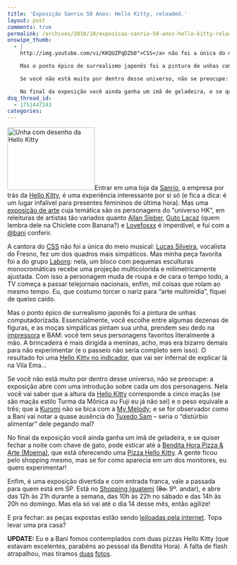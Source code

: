 ```yaml
---
title: 'Exposição Sanrio 50 Anos: Hello Kitty, reloaded.'
layout: post
comments: true
permalink: /archives/2010/10/exposicao-sanrio-50-anos-hello-kitty-reloaded.html/
onswipe_thumb:
  - |
    http://img.youtube.com/vi/KKQUZPqDZb0">CSS</a> não foi a única do meio musical: <a href="http://www.sanrio.com.br/expo50anos/lucas-silveira-fresno/">Lucas Silveira</a>, vocalista do Fresno, fez um dos quadros mais simpáticos. Mas minha peça favorita foi a do grupo <a href="http://www.sanrio.com.br/expo50anos/laborg/">Laborg</a>: nela, um bloco com pequenas esculturas monocromáticas recebe uma projeção multicolorida e milimetricamente ajustada. Com isso a personagem muda de roupa e de cara o tempo todo, a TV começa a passar telejornais nacionais, enfim, mil coisas que rolam ao mesmo tempo. Eu, que costumo torcer o nariz para "arte multimídia", fiquei de queixo caído.

    Mas o ponto épico de surrealismo japonês foi a pintura de unhas computadorizada. Essencialmente, você escolhe entre algumas dezenas de figuras, e as moças simpáticas pintam sua unha, prendem seu dedo na <a href="http://www.allproducts.com/manufacture100/eget/product1.html">impressora</a> e BAM: você tem seus personagens favoritos literalmente à mão. A brincadeira é mais dirigida a meninas, acho, mas era bizarro demais para não experimentar (e o passeio não seria completo sem isso). O resultado foi uma <a href="http://www.flickr.com/photos/chesterbr/5061195613/">Hello Kitty no indicador</a>, que vai ser infernal de explicar lá na Vila Ema...

    Se você não está muito por dentro desse universo, não se preocupe: a exposição abre com uma introdução sobre cada um dos personagens. Nela você vai saber que a altura da <a href="http://www.sanrio.co.jp/english/characters/detail/hellokitty/index.html">Hello Kitty</a> corresponde a cinco maçãs (se são maçãs estilo Turma da Mônica ou Fuji eu já não sei) e o peso equivale a três; que a <a href="http://www.sanrio.co.jp/english/characters/detail/kuromi/index.html">Kuromi</a> não se bica com a <a href="http://www.sanrio.co.jp/english/characters/detail/mymelody/index.html">My Melody</a>; e se for observador como a Bani vai notar a quase ausência do <a href="http://www.sanrio.co.jp/english/characters/detail/tuxedosam/index.html">Tuxedo Sam</a> - seria o "distúrbio alimentar" dele pegando mal?

    No final da exposição você ainda ganha um imã de geladeira, e se quiser fechar a noite com chave de gato, pode esticar até a <a href="http://www.apontador.com.br/local/sp/sao_paulo/restaurantes/C402235354340Z3406/bendita_hora___pizza___arte.html?searchUrl=http%3A//www.apontador.com.br/local/search.html%3Fq%3Dbendita+hora+pizza%26loc%3DSAO+PAULO%25252C+SP%26loc_b%3D%26buscar%3DBuscar">Bendita Hora Pizza /0.jpg
dsq_thread_id:
  - 1751447243
categories:
---
```

<img class="size-full wp-image-4653 alignright" title="Unha com desenho da Hello Kitty" src="//chester.me/wp-content/uploads/2010/10/dedo_hello_kitty.jpg" alt="Unha com desenho da Hello Kitty" width="198" height="142" />Entrar em uma loja da [Sanrio][1], a empresa por trás da [Hello Kitty][2], é uma experiência interessante por si só (e fica a dica: é um lugar infalível para presentes femininos de última hora). Mas uma [exposição de arte][3] cuja temática são os personagens do &#8220;universo HK&#8221;, em releituras de artistas tão variados quanto [Allan Sieber][4], [Guto Lacaz][5] (quem lembra dele na Chiclete com Banana?) e [Lovefoxxx][6] é imperdível, e fui com a [@bani][7] conferir.

A cantora do [CSS][8] não foi a única do meio musical: [Lucas Silveira][9], vocalista do Fresno, fez um dos quadros mais simpáticos. Mas minha peça favorita foi a do grupo [Laborg][10]: nela, um bloco com pequenas esculturas monocromáticas recebe uma projeção multicolorida e milimetricamente ajustada. Com isso a personagem muda de roupa e de cara o tempo todo, a TV começa a passar telejornais nacionais, enfim, mil coisas que rolam ao mesmo tempo. Eu, que costumo torcer o nariz para &#8220;arte multimídia&#8221;, fiquei de queixo caído.

Mas o ponto épico de surrealismo japonês foi a pintura de unhas computadorizada. Essencialmente, você escolhe entre algumas dezenas de figuras, e as moças simpáticas pintam sua unha, prendem seu dedo na [impressora][11] e BAM: você tem seus personagens favoritos literalmente à mão. A brincadeira é mais dirigida a meninas, acho, mas era bizarro demais para não experimentar (e o passeio não seria completo sem isso). O resultado foi uma [Hello Kitty no indicador][12], que vai ser infernal de explicar lá na Vila Ema&#8230;

Se você não está muito por dentro desse universo, não se preocupe: a exposição abre com uma introdução sobre cada um dos personagens. Nela você vai saber que a altura da [Hello Kitty][13] corresponde a cinco maçãs (se são maçãs estilo Turma da Mônica ou Fuji eu já não sei) e o peso equivale a três; que a [Kuromi][14] não se bica com a [My Melody][15]; e se for observador como a Bani vai notar a quase ausência do [Tuxedo Sam][16] &#8211; seria o &#8220;distúrbio alimentar&#8221; dele pegando mal?

No final da exposição você ainda ganha um imã de geladeira, e se quiser fechar a noite com chave de gato, pode esticar até a [Bendita Hora Pizza & Arte (Moema)][17], que está oferecendo uma [Pizza Hello Kitty][18]. A gente ficou pelo shopping mesmo, mas se for como aparecia em um dos monitores, eu quero experimentar!

Enfim, é uma exposição divertida e com entrada franca, vale a passada para quem está em SP. Está no [Shopping Iguatemi][19] (<span style="text-decoration: line-through;">8o.</span> 9º. andar), e abre das 12h às 21h durante a semana, das 10h às 22h no sábado e das 14h às 20h no domingo. Mas ela só vai até o dia 14 desse mês, então agilize!

E pra fechar: as peças expostas estão sendo [leiloadas pela internet][20]. Topa levar uma pra casa?

**UPDATE:** Eu e a Bani fomos contemplados com duas pizzas Hello Kitty (que estavam excelentes, parabéns ao pessoal da Bendita Hora). A falta de flash atrapalhou, mas tiramos [duas][21] [fotos][22].

 [1]: http://www.sanrio.com/
 [2]: http://pt.wikipedia.org/wiki/Hello_Kitty
 [3]: http://www.sanrio.com.br/expo50anos/exposicao-50-anos-de-sanrio/
 [4]: http://talktohimselfshow.zip.net/
 [5]: http://www.macvirtual.mac.usp.br/mac/arquivo/noticia/GutoLacaz/GutoLacaz.asp
 [6]: http://pt.wikipedia.org/wiki/Lovefoxxx
 [7]: http://baniverso.com
 [8]: http://www.youtube.com/watch?v=KKQUZPqDZb0
 [9]: http://www.sanrio.com.br/expo50anos/lucas-silveira-fresno/
 [10]: http://www.sanrio.com.br/expo50anos/laborg/
 [11]: http://www.allproducts.com/manufacture100/eget/product1.html
 [12]: http://www.flickr.com/photos/chesterbr/5061195613/
 [13]: http://www.sanrio.co.jp/english/characters/detail/hellokitty/index.html
 [14]: http://www.sanrio.co.jp/english/characters/detail/kuromi/index.html
 [15]: http://www.sanrio.co.jp/english/characters/detail/mymelody/index.html
 [16]: http://www.sanrio.co.jp/english/characters/detail/tuxedosam/index.html
 [17]: http://www.apontador.com.br/local/sp/sao_paulo/restaurantes/C402235354340Z3406/bendita_hora___pizza___arte.html?searchUrl=http%3A//www.apontador.com.br/local/search.html%3Fq%3Dbendita+hora+pizza%26loc%3DSAO+PAULO%25252C+SP%26loc_b%3D%26buscar%3DBuscar
 [18]: http://blog.hellokittylove.com/noticias-no-brasil/uma-pizza-hello-kitty-por-favor
 [19]: http://www.apontador.com.br/local/sp/sao_paulo/enderecos_empresariais/C403021344062E0620/shopping_iguatemi.html?searchUrl=http%3A//www.apontador.com.br/local/search.html%3Fq%3Dshopping+iguatemi%26loc%3DSAO+PAULO%25252C+SP%26loc_b%3D%26buscar%3DBuscar
 [20]: http://todaoferta.uol.com.br/50anos_de_sanrio
 [21]: http://twitpic.com/2z3yid
 [22]: http://twitpic.com/2z3zol

